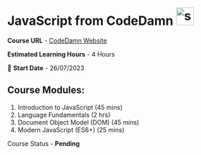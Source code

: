 # JavaScript from CodeDamn     <img src="https://user-images.githubusercontent.com/25181517/117447155-6a868a00-af3d-11eb-9cfe-245df15c9f3f.png" alt="sass" width="40" height="40"/>

**Course URL** - [CodeDamn Website](https://codedamn.com/learn/javascript-basics)

**Estimated Learning Hours** - 4 Hours

📅 **Start Date** - 26/07/2023

## Course Modules:
1. Introduction to JavaScript (45 mins)
2. Language Fundamentals (2 hrs)
3. Document Object Model (DOM) (45 mins)
4. Modern JavaScript (ES6+) (25 mins)

Course Status - **Pending**
